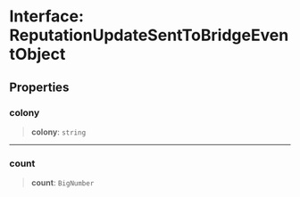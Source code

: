 # Interface: ReputationUpdateSentToBridgeEventObject

## Properties

### colony

> **colony**: `string`

***

### count

> **count**: `BigNumber`
